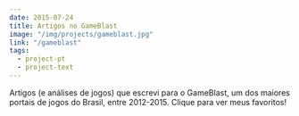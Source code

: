 ```yaml
---
date: 2015-07-24
title: Artigos no GameBlast
image: "/img/projects/gameblast.jpg"
link: "/gameblast"
tags:
  - project-pt
  - project-text
---
```


Artigos (e análises de jogos) que escrevi para o GameBlast, um dos maiores portais de jogos do Brasil, entre 2012-2015. Clique para ver meus favoritos!
